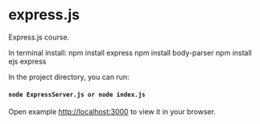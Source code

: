 # express.js
Express.js course.

In terminal install:
  npm install express
	npm install body-parser
	npm install ejs express

In the project directory, you can run:

#### `node ExpressServer.js or node index.js` 

Open example [http://localhost:3000](http://localhost:3000) to view it in your browser.
